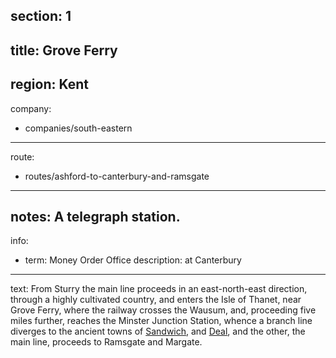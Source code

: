 section: 1
----
title: Grove Ferry
----
region: Kent
----
company:
- companies/south-eastern
----
route:
- routes/ashford-to-canterbury-and-ramsgate
----
notes: A telegraph station.
----
info:
- term: Money Order Office
  description: at Canterbury
----
text: From Sturry the main line proceeds in an east-north-east direction, through a highly cultivated country, and enters the Isle of Thanet, near Grove Ferry, where the railway crosses the Wausum, and, proceeding five miles further, reaches the Minster Junction Station, whence a branch line diverges to the ancient towns of [Sandwich](/stations/sandwich), and [Deal](/stations/sandwich), and the other, the main line, proceeds to Ramsgate and Margate.
